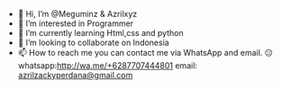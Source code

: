 - 👋 Hi, I’m @Meguminz & Azrilxyz
- 👀 I’m interested in Programmer
- 🌱 I’m currently learning Html,css and python
- 💞️ I’m looking to collaborate on Indonesia
- 📫 How to reach me you can contact me via WhatsApp and email.
                         😑
whatsapp:http://wa.me/+6287707444801
email: azrilzackyperdana@gmail.com

<!---
Meguminz/Meguminz is a ✨ special ✨ repository because its `README.md` (this file) appears on your GitHub profile.
You can click the Preview link to take a look at your changes.
--->
